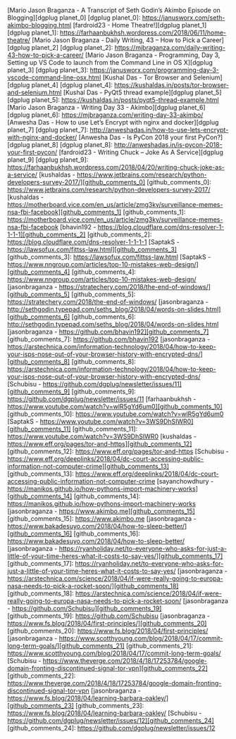 [Mario Jason Braganza - A Transcript of Seth Godin’s Akimbo Episode on Blogging][dgplug planet_0]
[dgplug planet_0]: https://janusworx.com/seth-akimbo-blogging.html
[fardroid23 - Home Theatre!][dgplug planet_1]
[dgplug planet_1]: https://farhaanbukhsh.wordpress.com/2018/06/11/home-theatre/
[Mario Jason Braganza - Daily Writing, 43 – How to Pick a Career][dgplug planet_2]
[dgplug planet_2]: https://mjbraganza.com/daily-writing-43-how-to-pick-a-career/
[Mario Jason Braganza - Programming, Day 3, Setting up VS Code to launch from the Command Line in OS X][dgplug planet_3]
[dgplug planet_3]: https://janusworx.com/programming-day-3-vscode-command-line-osx.html
[Kushal Das - Tor Browser and Selenium][dgplug planet_4]
[dgplug planet_4]: https://kushaldas.in/posts/tor-browser-and-selenium.html
[Kushal Das - PyQt5 thread example][dgplug planet_5]
[dgplug planet_5]: https://kushaldas.in/posts/pyqt5-thread-example.html
[Mario Jason Braganza - Writing Day 33 - Akimbo][dgplug planet_6]
[dgplug planet_6]: https://mjbraganza.com/writing-day-33-akimbo/
[Anwesha Das - How to use Let’s Encrypt with nginx and docker][dgplug planet_7]
[dgplug planet_7]: http://anweshadas.in/how-to-use-lets-encrypt-with-nginx-and-docker/
[Anwesha Das - Is PyCon 2018 your first PyCon?][dgplug planet_8]
[dgplug planet_8]: http://anweshadas.in/is-pycon-2018-your-first-pycon/
[fardroid23 - Writing Chuck – Joke As A Service][dgplug planet_9]
[dgplug planet_9]: https://farhaanbukhsh.wordpress.com/2018/04/20/writing-chuck-joke-as-a-service/
[kushaldas - https://www.jetbrains.com/research/python-developers-survey-2017/][github_comments_0]
[github_comments_0]: https://www.jetbrains.com/research/python-developers-survey-2017/
[kushaldas - https://motherboard.vice.com/en_us/article/zmg3ky/surveillance-memes-nsa-fbi-facebook][github_comments_1]
[github_comments_1]: https://motherboard.vice.com/en_us/article/zmg3ky/surveillance-memes-nsa-fbi-facebook
[bhavin192 - https://blog.cloudflare.com/dns-resolver-1-1-1-1][github_comments_2]
[github_comments_2]: https://blog.cloudflare.com/dns-resolver-1-1-1-1
[SaptakS - https://lawsofux.com/fittss-law.html][github_comments_3]
[github_comments_3]: https://lawsofux.com/fittss-law.html
[SaptakS - https://www.nngroup.com/articles/top-10-mistakes-web-design/][github_comments_4]
[github_comments_4]: https://www.nngroup.com/articles/top-10-mistakes-web-design/
[jasonbraganza - https://stratechery.com/2018/the-end-of-windows/][github_comments_5]
[github_comments_5]: https://stratechery.com/2018/the-end-of-windows/
[jasonbraganza - http://sethgodin.typepad.com/seths_blog/2018/04/words-on-slides.html][github_comments_6]
[github_comments_6]: http://sethgodin.typepad.com/seths_blog/2018/04/words-on-slides.html
[jasonbraganza - https://github.com/bhavin192][github_comments_7]
[github_comments_7]: https://github.com/bhavin192
[jasonbraganza - https://arstechnica.com/information-technology/2018/04/how-to-keep-your-isps-nose-out-of-your-browser-history-with-encrypted-dns/][github_comments_8]
[github_comments_8]: https://arstechnica.com/information-technology/2018/04/how-to-keep-your-isps-nose-out-of-your-browser-history-with-encrypted-dns/
[Schubisu - https://github.com/dgplug/newsletter/issues/11][github_comments_9]
[github_comments_9]: https://github.com/dgplug/newsletter/issues/11
[farhaanbukhsh - https://www.youtube.com/watch?v=wlR5gYd6um0][github_comments_10]
[github_comments_10]: https://www.youtube.com/watch?v=wlR5gYd6um0
[SaptakS - https://www.youtube.com/watch?v=3WS9DhSIWR0][github_comments_11]
[github_comments_11]: https://www.youtube.com/watch?v=3WS9DhSIWR0
[kushaldas - https://www.eff.org/pages/tor-and-https][github_comments_12]
[github_comments_12]: https://www.eff.org/pages/tor-and-https
[Schubisu - https://www.eff.org/deeplinks/2018/04/dc-court-accessing-public-information-not-computer-crime][github_comments_13]
[github_comments_13]: https://www.eff.org/deeplinks/2018/04/dc-court-accessing-public-information-not-computer-crime
[sayanchowdhury - https://manikos.github.io/how-pythons-import-machinery-works][github_comments_14]
[github_comments_14]: https://manikos.github.io/how-pythons-import-machinery-works
[jasonbraganza - https://www.akimbo.me][github_comments_15]
[github_comments_15]: https://www.akimbo.me
[jasonbraganza - https://www.bakadesuyo.com/2018/04/how-to-sleep-better/][github_comments_16]
[github_comments_16]: https://www.bakadesuyo.com/2018/04/how-to-sleep-better/
[jasonbraganza - https://ryanholiday.net/to-everyone-who-asks-for-just-a-little-of-your-time-heres-what-it-costs-to-say-yes/][github_comments_17]
[github_comments_17]: https://ryanholiday.net/to-everyone-who-asks-for-just-a-little-of-your-time-heres-what-it-costs-to-say-yes/
[jasonbraganza - https://arstechnica.com/science/2018/04/if-were-really-going-to-europa-nasa-needs-to-pick-a-rocket-soon/][github_comments_18]
[github_comments_18]: https://arstechnica.com/science/2018/04/if-were-really-going-to-europa-nasa-needs-to-pick-a-rocket-soon/
[jasonbraganza - https://github.com/Schubisu][github_comments_19]
[github_comments_19]: https://github.com/Schubisu
[jasonbraganza - https://www.fs.blog/2018/04/first-principles/][github_comments_20]
[github_comments_20]: https://www.fs.blog/2018/04/first-principles/
[jasonbraganza - https://www.scotthyoung.com/blog/2018/04/17/commit-long-term-goals/][github_comments_21]
[github_comments_21]: https://www.scotthyoung.com/blog/2018/04/17/commit-long-term-goals/
[Schubisu - https://www.theverge.com/2018/4/18/17253784/google-domain-fronting-discontinued-signal-tor-vpn][github_comments_22]
[github_comments_22]: https://www.theverge.com/2018/4/18/17253784/google-domain-fronting-discontinued-signal-tor-vpn
[jasonbraganza - https://www.fs.blog/2018/04/learning-barbara-oakley/][github_comments_23]
[github_comments_23]: https://www.fs.blog/2018/04/learning-barbara-oakley/
[Schubisu - https://github.com/dgplug/newsletter/issues/12][github_comments_24]
[github_comments_24]: https://github.com/dgplug/newsletter/issues/12
